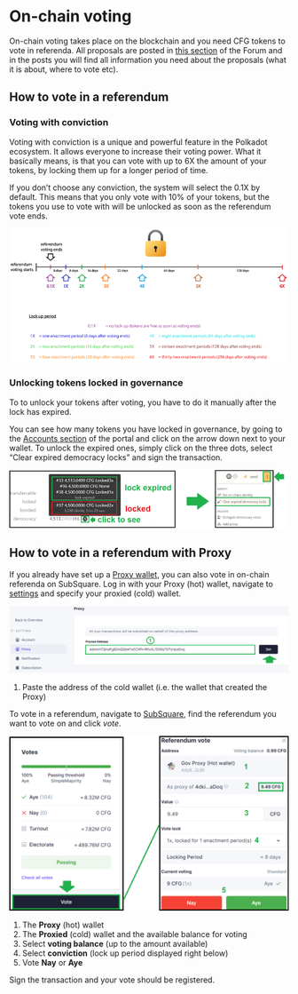 # On-chain voting

On-chain voting takes place on the blockchain and you need CFG tokens to vote in referenda. All proposals are posted in [this section](https://gov.centrifuge.io/c/cfg-governance/chain-governance/18) of the Forum and in the posts you will find all information you need about the proposals (what it is about, where to vote etc).

## How to vote in a referendum



### Voting with conviction

Voting with conviction is a unique and powerful feature in the Polkadot ecosystem. It allows everyone to increase their voting power. What it basically means, is that you can vote with up to 6X the amount of your tokens, by locking them up for a longer period of time.

If you don’t choose any conviction, the system will select the 0.1X by default. This means that you only vote with 10% of your tokens, but the tokens you use to vote with will be unlocked as soon as the referendum vote ends.

![](./images/LockingPeriod.png)

### Unlocking tokens locked in governance

To to unlock your tokens after voting, you have to do it manually after the lock has expired.

You can see how many tokens you have locked in governance, by going to the [Accounts section](https://polkadot.js.org/apps/?rpc=wss%3A%2F%2Ffullnode.parachain.centrifuge.io#/accounts) of the portal and click on the arrow down next to your wallet. To unlock the expired ones, simply click on the three dots, select “Clear expired democracy locks” and sign the transaction.

![](./images/UnlockTokens.png)

## How to vote in a referendum with Proxy

If you already have set up a [Proxy wallet](../governance_proxy_and_delegation/index.md), you can also vote in on-chain referenda on SubSquare. Log in with your Proxy (hot) wallet, navigate to [settings](https://centrifuge.subsquare.io/setting/proxy) and specify your proxied (cold) wallet. 

![](./images/DefineProxy.png)

1. Paste the address of the cold wallet (i.e. the wallet that created the Proxy)

To vote in a referendum, navigate to [SubSquare](https://centrifuge.subsquare.io/democracy/referenda), find the referendum you want to vote on and click *vote*.

![](./images/ProxyReferendum.png)

1. The **Proxy** (hot) wallet
2. The **Proxied** (cold) wallet and the available balance for voting
3. Select **voting balance** (up to the amount available)
4. Select **conviction** (lock up period displayed right below)
5. Vote **Nay** or **Aye**

Sign the transaction and your vote should be registered.




